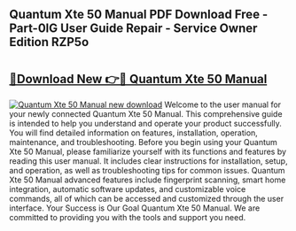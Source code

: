 ## Quantum Xte 50 Manual PDF Download Free - Part-0lG User Guide Repair - Service Owner Edition RZP5o

# <h2><a href="http://bc66346.oget.top/?id=Quantum+Xte+50+Manual">🔗Download New 👉🔴 Quantum Xte 50 Manual</a></h2>

[![Quantum Xte 50 Manual new download](https://i.imgur.com/5g1atiW.png)](http://bc66346.oget.top/?id=Quantum+Xte+50+Manual)
Welcome to the user manual for your newly connected Quantum Xte 50 Manual. This comprehensive guide is intended to help you understand and operate your product successfully. You will find detailed information on features, installation, operation, maintenance, and troubleshooting. Before you begin using your Quantum Xte 50 Manual, please familiarize yourself with its functions and features by reading this user manual. It includes clear instructions for installation, setup, and operation, as well as troubleshooting tips for common issues. Quantum Xte 50 Manual advanced features include fingerprint scanning, smart home integration, automatic software updates, and customizable voice commands, all of which can be accessed and customized through the user interface. Your Success is Our Goal Quantum Xte 50 Manual. We are committed to providing you with the tools and support you need.
